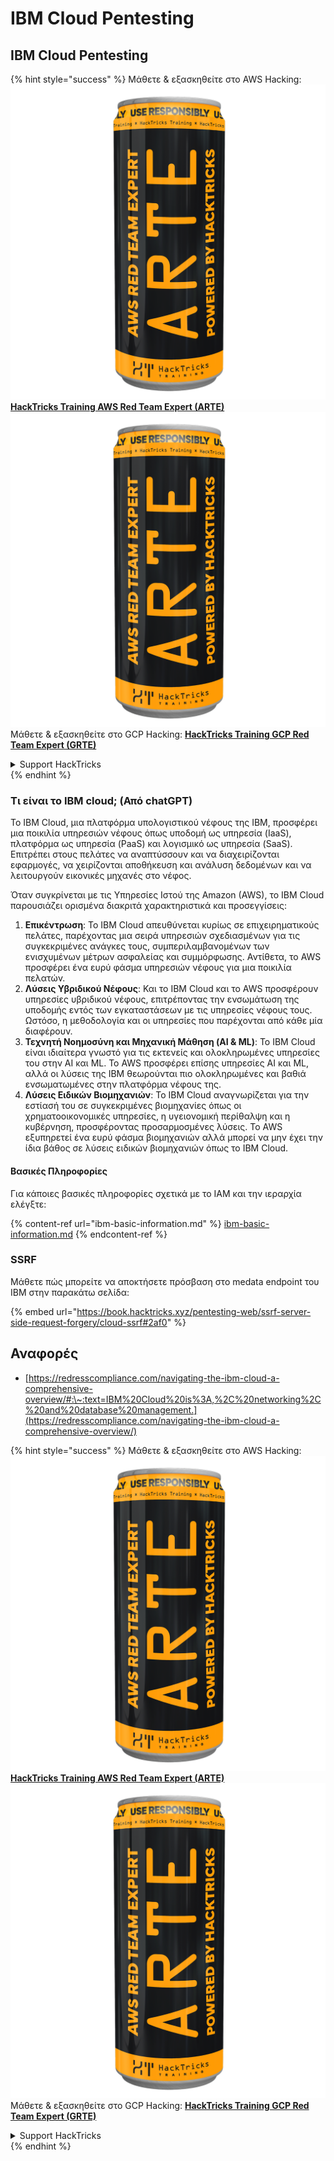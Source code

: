 # IBM Cloud Pentesting

## IBM Cloud Pentesting

{% hint style="success" %}
Μάθετε & εξασκηθείτε στο AWS Hacking:<img src="../../.gitbook/assets/image (1) (1) (1).png" alt="" data-size="line">[**HackTricks Training AWS Red Team Expert (ARTE)**](https://training.hacktricks.xyz/courses/arte)<img src="../../.gitbook/assets/image (1) (1) (1).png" alt="" data-size="line">\
Μάθετε & εξασκηθείτε στο GCP Hacking: <img src="../../.gitbook/assets/image (2).png" alt="" data-size="line">[**HackTricks Training GCP Red Team Expert (GRTE)**<img src="../../.gitbook/assets/image (2).png" alt="" data-size="line">](https://training.hacktricks.xyz/courses/grte)

<details>

<summary>Support HackTricks</summary>

* Ελέγξτε τα [**σχέδια συνδρομής**](https://github.com/sponsors/carlospolop)!
* **Εγγραφείτε στην** 💬 [**ομάδα Discord**](https://discord.gg/hRep4RUj7f) ή στην [**ομάδα telegram**](https://t.me/peass) ή **ακολουθήστε** μας στο **Twitter** 🐦 [**@hacktricks\_live**](https://twitter.com/hacktricks_live)**.**
* **Μοιραστείτε κόλπα hacking υποβάλλοντας PRs στα** [**HackTricks**](https://github.com/carlospolop/hacktricks) και [**HackTricks Cloud**](https://github.com/carlospolop/hacktricks-cloud) github repos.

</details>
{% endhint %}

### Τι είναι το IBM cloud; (Από chatGPT)

Το IBM Cloud, μια πλατφόρμα υπολογιστικού νέφους της IBM, προσφέρει μια ποικιλία υπηρεσιών νέφους όπως υποδομή ως υπηρεσία (IaaS), πλατφόρμα ως υπηρεσία (PaaS) και λογισμικό ως υπηρεσία (SaaS). Επιτρέπει στους πελάτες να αναπτύσσουν και να διαχειρίζονται εφαρμογές, να χειρίζονται αποθήκευση και ανάλυση δεδομένων και να λειτουργούν εικονικές μηχανές στο νέφος.

Όταν συγκρίνεται με τις Υπηρεσίες Ιστού της Amazon (AWS), το IBM Cloud παρουσιάζει ορισμένα διακριτά χαρακτηριστικά και προσεγγίσεις:

1. **Επικέντρωση**: Το IBM Cloud απευθύνεται κυρίως σε επιχειρηματικούς πελάτες, παρέχοντας μια σειρά υπηρεσιών σχεδιασμένων για τις συγκεκριμένες ανάγκες τους, συμπεριλαμβανομένων των ενισχυμένων μέτρων ασφαλείας και συμμόρφωσης. Αντίθετα, το AWS προσφέρει ένα ευρύ φάσμα υπηρεσιών νέφους για μια ποικιλία πελατών.
2. **Λύσεις Υβριδικού Νέφους**: Και το IBM Cloud και το AWS προσφέρουν υπηρεσίες υβριδικού νέφους, επιτρέποντας την ενσωμάτωση της υποδομής εντός των εγκαταστάσεων με τις υπηρεσίες νέφους τους. Ωστόσο, η μεθοδολογία και οι υπηρεσίες που παρέχονται από κάθε μία διαφέρουν.
3. **Τεχνητή Νοημοσύνη και Μηχανική Μάθηση (AI & ML)**: Το IBM Cloud είναι ιδιαίτερα γνωστό για τις εκτενείς και ολοκληρωμένες υπηρεσίες του στην AI και ML. Το AWS προσφέρει επίσης υπηρεσίες AI και ML, αλλά οι λύσεις της IBM θεωρούνται πιο ολοκληρωμένες και βαθιά ενσωματωμένες στην πλατφόρμα νέφους της.
4. **Λύσεις Ειδικών Βιομηχανιών**: Το IBM Cloud αναγνωρίζεται για την εστίασή του σε συγκεκριμένες βιομηχανίες όπως οι χρηματοοικονομικές υπηρεσίες, η υγειονομική περίθαλψη και η κυβέρνηση, προσφέροντας προσαρμοσμένες λύσεις. Το AWS εξυπηρετεί ένα ευρύ φάσμα βιομηχανιών αλλά μπορεί να μην έχει την ίδια βάθος σε λύσεις ειδικών βιομηχανιών όπως το IBM Cloud.

#### Βασικές Πληροφορίες

Για κάποιες βασικές πληροφορίες σχετικά με το IAM και την ιεραρχία ελέγξτε:

{% content-ref url="ibm-basic-information.md" %}
[ibm-basic-information.md](ibm-basic-information.md)
{% endcontent-ref %}

### SSRF

Μάθετε πώς μπορείτε να αποκτήσετε πρόσβαση στο medata endpoint του IBM στην παρακάτω σελίδα:

{% embed url="https://book.hacktricks.xyz/pentesting-web/ssrf-server-side-request-forgery/cloud-ssrf#2af0" %}

## Αναφορές

* [https://redresscompliance.com/navigating-the-ibm-cloud-a-comprehensive-overview/#:\~:text=IBM%20Cloud%20is%3A,%2C%20networking%2C%20and%20database%20management.](https://redresscompliance.com/navigating-the-ibm-cloud-a-comprehensive-overview/)

{% hint style="success" %}
Μάθετε & εξασκηθείτε στο AWS Hacking:<img src="../../.gitbook/assets/image (1) (1) (1).png" alt="" data-size="line">[**HackTricks Training AWS Red Team Expert (ARTE)**](https://training.hacktricks.xyz/courses/arte)<img src="../../.gitbook/assets/image (1) (1) (1).png" alt="" data-size="line">\
Μάθετε & εξασκηθείτε στο GCP Hacking: <img src="../../.gitbook/assets/image (2).png" alt="" data-size="line">[**HackTricks Training GCP Red Team Expert (GRTE)**<img src="../../.gitbook/assets/image (2).png" alt="" data-size="line">](https://training.hacktricks.xyz/courses/grte)

<details>

<summary>Support HackTricks</summary>

* Ελέγξτε τα [**σχέδια συνδρομής**](https://github.com/sponsors/carlospolop)!
* **Εγγραφείτε στην** 💬 [**ομάδα Discord**](https://discord.gg/hRep4RUj7f) ή στην [**ομάδα telegram**](https://t.me/peass) ή **ακολουθήστε** μας στο **Twitter** 🐦 [**@hacktricks\_live**](https://twitter.com/hacktricks_live)**.**
* **Μοιραστείτε κόλπα hacking υποβάλλοντας PRs στα** [**HackTricks**](https://github.com/carlospolop/hacktricks) και [**HackTricks Cloud**](https://github.com/carlospolop/hacktricks-cloud) github repos.

</details>
{% endhint %}
